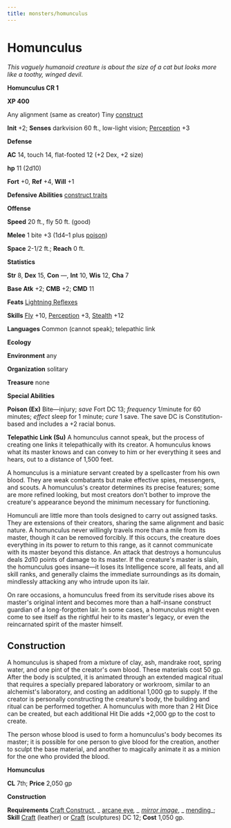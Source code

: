 ```yaml
---
title: monsters/homunculus
---
```

# Homunculus

_This vaguely humanoid creature is about the size of a cat but looks more like a toothy, winged devil._

**Homunculus CR 1**

**XP 400**

Any alignment (same as creator) Tiny [construct](creatureTypes.md#_construct)

**Init** +2; **Senses** darkvision 60 ft., low-light vision; [Perception](../skills/perception.md#_perception) +3

**Defense**

**AC** 14, touch 14, flat-footed 12 (+2 Dex, +2 size)

**hp** 11 (2d10)

**Fort** +0, **Ref** +4, **Will** +1

**Defensive Abilities** [construct traits](universalMonsterRules.md#_construct-traits)

**Offense**

**Speed** 20 ft., fly 50 ft. (good)

**Melee** 1 bite +3 (1d4–1 plus [poison](universalMonsterRules.md#_poison))

**Space** 2-1/2 ft.; **Reach** 0 ft.

**Statistics**

**Str** 8, **Dex** 15, **Con** —, **Int** 10, **Wis** 12, **Cha** 7

**Base Atk** +2; **CMB** +2; **CMD** 11

**Feats** [Lightning Reflexes](../feats.md#_lightning-reflexes)

**Skills** [Fly](../skills/fly.md#_fly) +10, [Perception](../skills/perception.md#_perception) +3, [Stealth](../skills/stealth.md#_stealth) +12

**Languages** Common (cannot speak); telepathic link

**Ecology**

**Environment** any

**Organization** solitary

**Treasure** none

**Special Abilities**

**Poison (Ex)** Bite—injury; _save_ Fort DC 13; _frequency_ 1/minute for 60 minutes; _effect_ sleep for 1 minute; _cure_ 1 save. The save DC is Constitution-based and includes a +2 racial bonus.

**Telepathic Link (Su)** A homunculus cannot speak, but the process of creating one links it telepathically with its creator. A homunculus knows what its master knows and can convey to him or her everything it sees and hears, out to a distance of 1,500 feet.

A homunculus is a miniature servant created by a spellcaster from his own blood. They are weak combatants but make effective spies, messengers, and scouts. A homunculus's creator determines its precise features; some are more refined looking, but most creators don't bother to improve the creature's appearance beyond the minimum necessary for functioning.

Homunculi are little more than tools designed to carry out assigned tasks. They are extensions of their creators, sharing the same alignment and basic nature. A homunculus never willingly travels more than a mile from its master, though it can be removed forcibly. If this occurs, the creature does everything in its power to return to this range, as it cannot communicate with its master beyond this distance. An attack that destroys a homunculus deals 2d10 points of damage to its master. If the creature's master is slain, the homunculus goes insane—it loses its Intelligence score, all feats, and all skill ranks, and generally claims the immediate surroundings as its domain, mindlessly attacking any who intrude upon its lair.

On rare occasions, a homunculus freed from its servitude rises above its master's original intent and becomes more than a half-insane construct guardian of a long-forgotten lair. In some cases, a homunculus might even come to see itself as the rightful heir to its master's legacy, or even the reincarnated spirit of the master himself.

## Construction

A homunculus is shaped from a mixture of clay, ash, mandrake root, spring water, and one pint of the creator's own blood. These materials cost 50 gp. After the body is sculpted, it is animated through an extended magical ritual that requires a specially prepared laboratory or workroom, similar to an alchemist's laboratory, and costing an additional 1,000 gp to supply. If the creator is personally constructing the creature's body, the building and ritual can be performed together. A homunculus with more than 2 Hit Dice can be created, but each additional Hit Die adds +2,000 gp to the cost to create.

The person whose blood is used to form a homunculus's body becomes its master; it is possible for one person to give blood for the creation, another to sculpt the base material, and another to magically animate it as a minion for the one who provided the blood.

**Homunculus**

**CL** 7th; **Price** 2,050 gp

**Construction**

**Requirements** [Craft Construct](monsterFeats.md#_craft-construct), _ [arcane eye](../spells/arcaneEye.md#_arcane-eye)_, _ [mirror image](../spells/mirrorImage.md#_mirror-image)_, _ [mending](../spells/mending.md#_mending)_; **Skill** [Craft](../skills/craft.md#_craft) (leather) or [Craft](../skills/craft.md#_craft) (sculptures) DC 12; **Cost** 1,050 gp.

